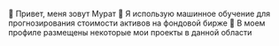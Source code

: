 👋 Привет, меня зовут Мурат
👀 Я использую машинное обучение для прогнозирования стоимости активов на фондовой бирже 
🌱 В моем профиле размещены некоторые мои проекты в данной области
